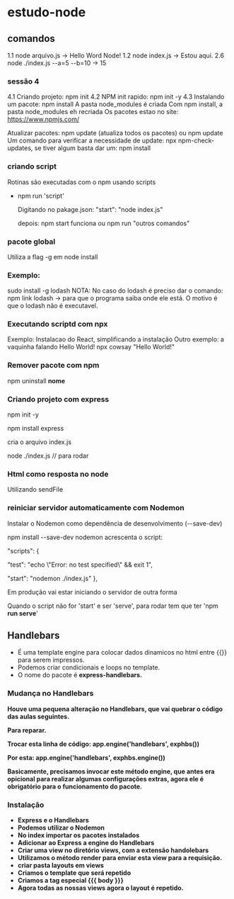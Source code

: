 # estudo-node

## comandos

1.1 node arquivo.js
    -> Hello Word Node!
1.2 node index.js -> Estou aqui.
2.6 node ./index.js --a=5 --b=10  -> 15

### sessão 4

4.1 Criando projeto: npm init
4.2 NPM init rapido: npm init -y
4.3 Instalando um pacote:
    npm install <nome>
    A pasta node_modules é criada
    Com npm install, a pasta node_modules eh recriada
Os pacotes estao no site: https://www.npmjs.com/ 

Atualizar pacotes: npm update (atualiza todos os pacotes) ou npm update <nome>
Um comando para verificar a necessidade de update: npx npm-check-updates, se tiver algum
basta dar um: npm install

### criando script

Rotinas são executadas com o npm usando scripts
- npm run 'script'
  <p> Digitando no pakage.json: "start": "node index.js"
  <p> depois: npm start funciona ou npm run "outros comandos"

### pacote global

Utiliza a flag -g em node install
### Exemplo:
sudo install -g lodash
NOTA: No caso do lodash é preciso dar o comando: 
npm link lodash -> para que o programa saiba onde ele está. O motivo é que o lodash não é executavel.

### Executando scriptd com npx

Exemplo: Instalacao do React, simplificando a instalação
Outro exemplo: a vaquinha falando Hello World! 
npx cowsay "Hello World!"

### Remover pacote com npm

npm uninstall <b>nome</b>

### Criando projeto com express
npm init -y
<p>npm install express
<p>cria o arquivo index.js
<p>node ./index.js  // para rodar

### Html como resposta no node
Utilizando sendFile

### reiniciar servidor automaticamente com Nodemon
Instalar o Nodemon como dependência de desenvolvimento (--save-dev)
<p>npm install --save-dev nodemon
acrescenta o script: 
<p>"scripts": {
    <p>"test": "echo \"Error: no test specified\" && exit 1",
     <p>"start": "nodemon ./index.js"
  },
<p>Em produção vai estar iniciando o servidor de outra forma
<p>Quando o script não for 'start' e ser 'serve', para rodar tem que ter 'npm <b>run serve</b>'

## Handlebars
- É uma template engine para colocar dados dinamicos no html entre {{}} para serem impressos.
- Podemos criar condicionais e loops no template.
- O nome do pacote é <b>express-handlebars.
### Mudança no Handlebars
Houve uma pequena alteração no Handlebars, que vai quebrar o código das aulas seguintes.
<p>Para reparar.
<p>Trocar esta linha de código:
app.engine('handlebars', exphbs())

Por esta:
app.engine('handlebars', exphbs.engine())
<p>Basicamente, precisamos invocar este método engine, que antes era opicional para realizar algumas configurações extras, agora ele é obrigatório para o funcionamento do pacote.

### Instalação

- Express e o Handlebars
- Podemos utilizar o Nodemon
- No index importar os pacotes instalados
- Adicionar ao Express a engine do Handlebars
- Criar uma view no diretório views, com a <b>extensão handolebars
- Utilizamos o método render para enviar esta view para a requisição.
- criar pasta layouts em views
- Criamos o template que será repetido
- Criamos a tag especial {{{ body }}}
- Agora <strong>todas as nossas views</strong> agora o layout é repetido. 

